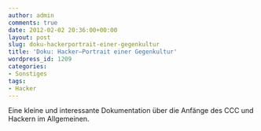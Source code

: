 ```yaml
---
author: admin
comments: true
date: 2012-02-02 20:36:00+00:00
layout: post
slug: doku-hackerportrait-einer-gegenkultur
title: 'Doku: Hacker–Portrait einer Gegenkultur'
wordpress_id: 1209
categories:
- Sonstiges
tags:
- Hacker
---
```


<p>Eine kleine und interessante Dokumentation über die Anfänge des CCC und Hackern im Allgemeinen.</p> <p> <div style="padding-bottom: 0px; margin: 0px; padding-left: 0px; padding-right: 0px; display: inline; float: none; padding-top: 0px" id="scid:5737277B-5D6D-4f48-ABFC-DD9C333F4C5D:4da15fc2-1716-425a-88ef-25685d68ece6" class="wlWriterEditableSmartContent"><div><object width="651" height="365"><param name="movie" value="http://www.youtube.com/v/VAypNOTczfI?hl=en&amp;hd=1"></param><embed src="http://www.youtube.com/v/VAypNOTczfI?hl=en&amp;hd=1" type="application/x-shockwave-flash" width="651" height="365"></embed></object></div></div></p>